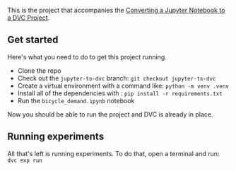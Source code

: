 This is the project that accompanies the [Converting a Jupyter Notebook to a DVC Project]().

## Get started

Here's what you need to do to get this project running.

- Clone the repo
- Check out the `jupyter-to-dvc` branch: `git checkout jupyter-to-dvc`
- Create a virtual environment with a command like: `python -m venv .venv`
- Install all of the dependencies with : `pip install -r requirements.txt`
- Run the `bicycle_demand.ipynb` notebook

Now you should be able to run the project and DVC is already in place.

## Running experiments

All that's left is running experiments. To do that, open a terminal and run: `dvc exp run`
